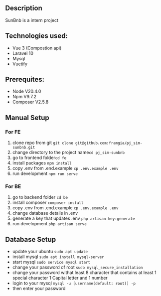 ## Description

SunBnb is a intern project 

## Technologies used:

- Vue 3 (Compostion api)
- Laravel 10 
- Mysql
- Vuetify


## Prerequites:

- Node V20.4.0
- Npm V9.7.2
- Composer V2.5.8

## Manual Setup

### For FE
1. clone repo from git `git clone git@github.com:framgia/pj_sim-sunbnb.git`
2. change directory to the project name`cd pj_sim-sunbnb`
3. go to frontend folder`cd fe`
4. install packages `npm install`
5. copy .env from .end.example `cp .env.example .env`
6. run development `npm run serve`

### For BE
1. go to backend folder `cd be`
2. install composer `composer install` 
3. copy .env from .end.example `cp .env.example .env`
4. change database details in .env 
5. generate a key that updates .env `php artisan key:generate`
6. run development `php artisan serve`


## Database Setup

- update your ubuntu `sudo apt update`
- install mysql `sudo apt install mysql-server`
- start mysql `sudo service mysql start`
- change your password of root `sudo mysql_secure_installation`
- change your password withat least 8 character that contains at least 1 special character 1 Capital letter and 1 number
- login to your mysql `mysql -u [username(default: root)] -p`
- then enter your password